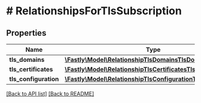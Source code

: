 # # RelationshipsForTlsSubscription

## Properties

Name | Type | Description | Notes
------------ | ------------- | ------------- | -------------
**tls_domains** | [**\Fastly\Model\RelationshipTlsDomainsTlsDomains**](RelationshipTlsDomainsTlsDomains.md) |  | [optional] 
**tls_certificates** | [**\Fastly\Model\RelationshipTlsCertificatesTlsCertificates**](RelationshipTlsCertificatesTlsCertificates.md) |  | [optional] 
**tls_configuration** | [**\Fastly\Model\RelationshipTlsConfigurationTlsConfiguration**](RelationshipTlsConfigurationTlsConfiguration.md) |  | [optional] 


[[Back to API list]](../../README.md#endpoints) [[Back to README]](../../README.md)
